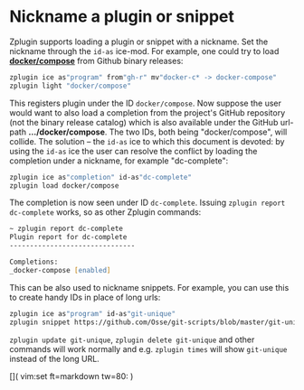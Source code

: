 # Nickname a plugin or snippet

Zplugin supports loading a plugin or snippet with a nickname. Set the nickname
through the `id-as` ice-mod. For example, one could try to load
[**docker/compose**](https://github.com/docker/compose) from Github binary
releases:

```zsh
zplugin ice as"program" from"gh-r" mv"docker-c* -> docker-compose"
zplugin light "docker/compose"
```

This registers plugin under the ID `docker/compose`. Now suppose the user would
want to also load a completion from the project's GitHub repository (not the
binary release catalog) which is also available under the GitHub url-path
**…/docker/compose**. The two IDs, both being "docker/compose", will collide.
The solution – the `id-as` ice to which this document is devoted: by using the
`id-as` ice the user can resolve the conflict by loading the completion under a
nickname, for example "dc-complete":

```zsh
zplugin ice as"completion" id-as"dc-complete"
zplugin load docker/compose
```

The completion is now seen under ID `dc-complete`. Issuing `zplugin report
dc-complete` works, so as other Zplugin commands:

```zsh
~ zplugin report dc-complete
Plugin report for dc-complete
-------------------------------

Completions:
_docker-compose [enabled]
```

This can be also used to nickname snippets. For example, you can use this to
create handy IDs in place of long urls:


```zsh
zplugin ice as"program" id-as"git-unique"
zplugin snippet https://github.com/Osse/git-scripts/blob/master/git-unique
```

`zplugin update git-unique`, `zplugin delete git-unique` and other commands will
work normally and e.g. `zplugin times` will show `git-unique` instead of the
long URL.

[]( vim:set ft=markdown tw=80: )
